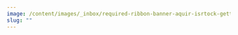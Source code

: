 ```yaml
---
image: /content/images/_inbox/required-ribbon-banner-aquir-isrtock-getty-images-plus-1218320673.png
slug: ""
---
```

